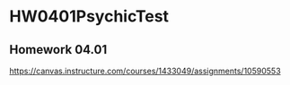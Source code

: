 # HW0401PsychicTest

## Homework 04.01
https://canvas.instructure.com/courses/1433049/assignments/10590553
